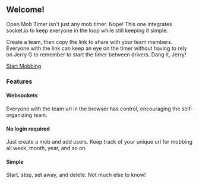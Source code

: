 ## Welcome!
Open Mob Timer isn't just any mob timer. Nope! This one integrates socket.io to keep everyone in the loop while still keeping it simple.

Create a team, then copy the link to share with your team members. Everyone with the link can keep an eye on the timer without having to rely on Jerry G to remember to start the timer between drivers. Dang it, Jerry!  

[Start Mobbing](https://app.openmobtimer.com)
### Features
#### Websockets
Everyone with the team url in the browser has control, encouraging the self-organizing team.

#### No login required
Just create a mob and add users. Keep track of your unique url for mobbing all week, month, year, and so on.

#### Simple
Start, stop, set away, and delete. Not much else to know!
